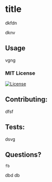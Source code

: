 # title 
  dkfdn

dknv 

## Usage 
 vgng

### MIT License
[![License](https://img.shields.io/badge/License-Apache%202.0-blue.svg)](https://opensource.org/licenses/Apache-2.0)

## Contributing:
   dfsf

## Tests:
   dsvg
  
## Questions?
    fb 
    
dbd 
db
